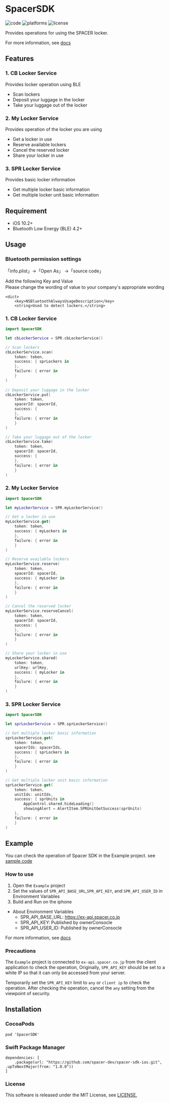 # SpacerSDK

![code](https://img.shields.io/badge/Swift-5.0%2B-orange)
![platforms](https://img.shields.io/badge/Platforms-iOS10.2%2B-green)
![license](https://img.shields.io/github/license/spacer-dev/spacer-sdk-ios)


Provides operations for using the SPACER locker.

For more information, see [docs](https://rogue-flight-1e9.notion.site/SPACER-API-5d3f6b8831be484e94497ac822099270)

## Features

### 1. CB Locker Service

Provides locker operation using BLE

- Scan lockers
- Deposit your luggage in the locker
- Take your luggage out of the locker

### 2. My Locker Service

Provides operation of the locker you are using

- Get a locker in use
- Reserve available lockers
- Cancel the reserved locker
- Share your locker in use

### 3. SPR Locker Service

Provides basic locker information

- Get multiple locker basic information
- Get multiple locker unit basic information  
  
## Requirement

- iOS 10.2+
- Bluetooth Low Energy (BLE) 4.2+

## Usage

### Bluetooth permission settings

「info.plist」→「Open As」 →「source code」　　

Add the following Key and Value           
Please change the wording of value to your company's appropriate wording　　

```
<dict>
    <key>NSBluetoothAlwaysUsageDescription</key>
    <string>Used to detect lockers.</string>
```

### 1. CB Locker Service

```swift
import SpacerSDK

let cbLockerService = SPR.cbLockerService()

// Scan lockers
cbLockerService.scan(
    token: token,
    success: { sprLockers in
    },
    failure: { error in
    }
)
   
// Deposit your luggage in the locker    
cbLockerService.put(
    token: token,
    spacerId: spacerId,
    success: {
    },
    failure: { error in
    }
)

// Take your luggage out of the locker   
cbLockerService.take(
    token: token,
    spacerId: spacerId,
    success: {
    },
    failure: { error in
    }
)
```

### 2. My Locker Service

```swift
import SpacerSDK

let myLockerService = SPR.myLockerService()

// Get a locker in use
myLockerService.get(
    token: token,
    success: { myLockers in
    },
    failure: { error in
    }
)

// Reserve available lockers
myLockerService.reserve(
    token: token,
    spacerId: spacerId,
    success: { myLocker in
    },
    failure: { error in
    }
)

// Cancel the reserved locker
myLockerService.reserveCancel(
    token: token,
    spacerId: spacerId,
    success: {
    },
    failure: { error in
    }
)

// Share your locker in use
myLockerService.shared(
    token: token,
    urlKey: urlKey,
    success: { myLocker in
    },
    failure: { error in
    }
)
```

### 3. SPR Locker Service

```swift
import SpacerSDK

let sprLockerService = SPR.sprLockerService()

// Get multiple locker basic information
sprLockerService.get(
    token: token,
    spacerIds: spacerIds,
    success: { sprLockers in
    },
    failure: { error in
    }
)

// Get multiple locker unit basic information
sprLockerService.get(
    token: token,
    unitIds: unitIds,
    success: { sprUnits in
        AppControl.shared.hideLoading()
        showingAlert = AlertItem.SPRUnitGetSuccess(sprUnits)
    },
    failure: { error in
    }
)

```

## Example

You can check the operation of Spacer SDK in the Example project. see [sample code](https://github.com/spacer-dev/spacer-sdk-ios/tree/master/Example/Sources)    

### How to use

1. Open the `Example` project
2. Set the values of `SPR_API_BASE_URL`,`SPR_API_KEY`, and `SPR_API_USER_ID` in Environment Variables
3. Build and Run on the iphone

- About Environment Variables
    - SPR_API_BASE_URL: https://ex-api.spacer.co.jp
    - SPR_API_KEY: Published by ownerConsocle
    - SPR_API_USER_ID: Published by ownerConsocle

For more information, see [docs](https://rogue-flight-1e9.notion.site/SPACER-API-5d3f6b8831be484e94497ac822099270)

### Precautions

The `Example` project is connected to `ex-api.spacer.co.jp` from the client application to check the operation,
Originally, `SPR_API_KEY` should be set to a white IP so that it can only be accessed from your server.

Temporarily set the `SPR_API_KEY` limit to `any` or `client ip` to check the operation.
After checking the operation, cancel the `any` setting from the viewpoint of security.

## Installation

### CocoaPods

```
pod 'SpacerSDK'
```

### Swift Package Manager

```
dependencies: [
    .package(url: "https://github.com/spacer-dev/spacer-sdk-ios.git", .upToNextMajor(from: "1.0.0"))
]
```

### License
This software is released under the MIT License, see [LICENSE.](https://github.com/spacer-dev/spacer-sdk-ios/blob/master/LICENSE)
